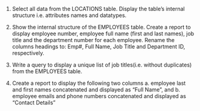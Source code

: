 1. Select all data from the LOCATIONS table. Display the table’s internal structure i.e. attributes
names and datatypes.

2. Show the internal structure of the EMPLOYEES table. Create a report to display employee
number, employee full name (first and last names), job title and the department number for
each employee. Rename the columns headings to: Emp#, Full Name, Job Title and
Department ID, respectively.

3. Write a query to display a unique list of job titles(i.e. without duplicates) from the EMPLOYEES
table.

4. Create a report to display the following two columns 
  a. employee last and first names concatenated and displayed as “Full Name”, and 
  b. employee emails and phone numbers concatenated and displayed as “Contact
    Details”

